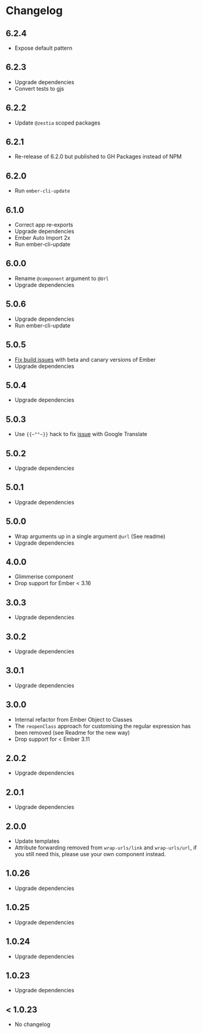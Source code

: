 # Changelog

## 6.2.4

- Expose default pattern

## 6.2.3

- Upgrade dependencies
- Convert tests to gjs

## 6.2.2

- Update `@zestia` scoped packages

## 6.2.1

- Re-release of 6.2.0 but published to GH Packages instead of NPM

## 6.2.0

- Run `ember-cli-update`

## 6.1.0

- Correct app re-exports
- Upgrade dependencies
- Ember Auto Import 2x
- Run ember-cli-update

## 6.0.0

- Rename `@component` argument to `@Url`
- Upgrade dependencies

## 5.0.6

- Upgrade dependencies
- Run ember-cli-update

## 5.0.5

- [Fix build issues](https://github.com/zestia/ember-wrap-urls/pull/2) with beta and canary versions of Ember
- Upgrade dependencies

## 5.0.4

- Upgrade dependencies

## 5.0.3

- Use `{{~""~}}` hack to fix [issue](https://github.com/emberjs/ember.js/issues/17458) with Google Translate

## 5.0.2

- Upgrade dependencies

## 5.0.1

- Upgrade dependencies

## 5.0.0

- Wrap arguments up in a single argument `@url` (See readme)
- Upgrade dependencies

## 4.0.0

- Glimmerise component
- Drop support for Ember < 3.16

## 3.0.3

- Upgrade dependencies

## 3.0.2

- Upgrade dependencies

## 3.0.1

- Upgrade dependencies

## 3.0.0

- Internal refactor from Ember Object to Classes
- The `reopenClass` approach for customising the regular expression has been removed (see Readme for the new way)
- Drop support for < Ember 3.11

## 2.0.2

- Upgrade dependencies

## 2.0.1

- Upgrade dependencies

## 2.0.0

- Update templates
- Attribute forwarding removed from `wrap-urls/link` and `wrap-urls/url`,
  if you still need this, please use your own component instead.

## 1.0.26

- Upgrade dependencies

## 1.0.25

- Upgrade dependencies

## 1.0.24

- Upgrade dependencies

## 1.0.23

- Upgrade dependencies

## < 1.0.23

- No changelog
